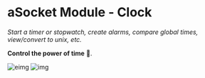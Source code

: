 # aSocket Module - Clock
*Start a timer or stopwatch, create alarms, compare global times, view/convert to unix, etc.*

**Control the power of time** 🧙.

![eimg](https://i.asocket.net/Awesome-Dimpled-Mantis-1639026545.png)
![img](https://i.asocket.net/Tragic-Faraway-Baleenwhale-1639026575.png)
